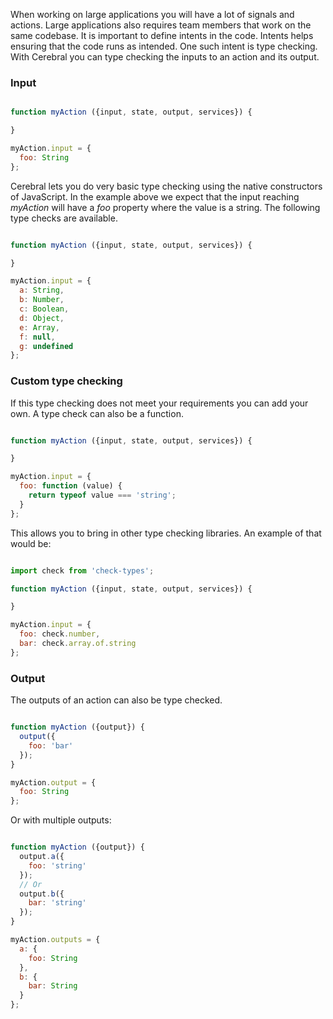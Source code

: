 When working on large applications you will have a lot of signals and actions. Large applications also requires team members that work on the same codebase. It is important to define intents in the code. Intents helps ensuring that the code runs as intended. One such intent is type checking. With Cerebral you can type checking the inputs to an action and its output.

### Input

```javascript

function myAction ({input, state, output, services}) {

}

myAction.input = {
  foo: String
};
```

Cerebral lets you do very basic type checking using the native constructors of JavaScript. In the example above we expect that the input reaching *myAction* will have a *foo* property where the value is a string. The following type checks are available.

```javascript

function myAction ({input, state, output, services}) {

}

myAction.input = {
  a: String,
  b: Number,
  c: Boolean,
  d: Object,
  e: Array,
  f: null,
  g: undefined
};
```

### Custom type checking

If this type checking does not meet your requirements you can add your own. A type check can also be a function.

```javascript

function myAction ({input, state, output, services}) {

}

myAction.input = {
  foo: function (value) {
    return typeof value === 'string';
  }
};
```

This allows you to bring in other type checking libraries. An example of that would be:

```javascript

import check from 'check-types';

function myAction ({input, state, output, services}) {

}

myAction.input = {
  foo: check.number,
  bar: check.array.of.string
};
```

### Output

The outputs of an action can also be type checked.

```javascript

function myAction ({output}) {
  output({
    foo: 'bar'
  });
}

myAction.output = {
  foo: String
};
```

Or with multiple outputs:

```javascript

function myAction ({output}) {
  output.a({
    foo: 'string'
  });
  // Or
  output.b({
    bar: 'string'
  });
}

myAction.outputs = {
  a: {
    foo: String
  },
  b: {
    bar: String
  }
};
```
